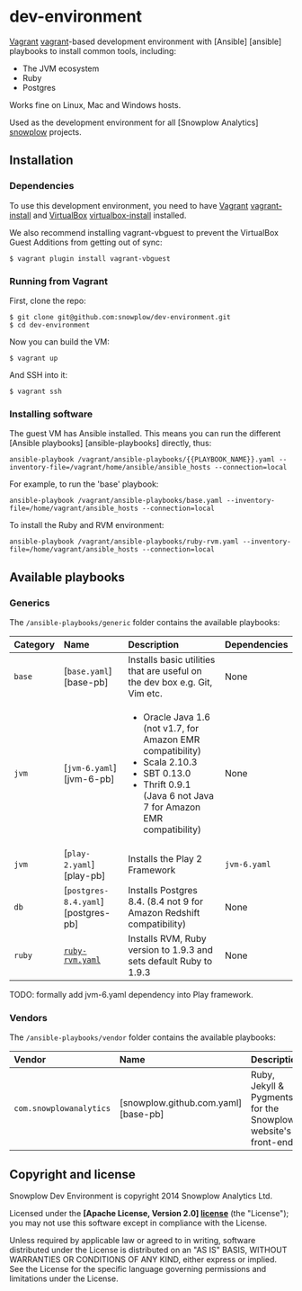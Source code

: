 # dev-environment

[Vagrant] [vagrant]-based development environment with [Ansible] [ansible] playbooks to install common tools, including:

* The JVM ecosystem
* Ruby
* Postgres

Works fine on Linux, Mac and Windows hosts.

Used as the development environment for all [Snowplow Analytics] [snowplow] projects.

## Installation

### Dependencies

To use this development environment, you need to have [Vagrant] [vagrant-install] and [VirtualBox] [virtualbox-install] installed.

We also recommend installing vagrant-vbguest to prevent the VirtualBox Guest Additions from getting out of sync:

	$ vagrant plugin install vagrant-vbguest

### Running from Vagrant

First, clone the repo:

	$ git clone git@github.com:snowplow/dev-environment.git
	$ cd dev-environment

Now you can build the VM:

	$ vagrant up

And SSH into it:

	$ vagrant ssh

### Installing software

The guest VM has Ansible installed. This means you can run the different [Ansible playbooks] [ansible-playbooks] directly, thus:

	ansible-playbook /vagrant/ansible-playbooks/{{PLAYBOOK_NAME}}.yaml --inventory-file=/vagrant/home/ansible/ansible_hosts --connection=local

For example, to run the 'base' playbook:

	ansible-playbook /vagrant/ansible-playbooks/base.yaml --inventory-file=/home/vagrant/ansible_hosts --connection=local

To install the Ruby and RVM environment:

	ansible-playbook /vagrant/ansible-playbooks/ruby-rvm.yaml --inventory-file=/home/vagrant/ansible_hosts --connection=local

## Available playbooks

### Generics

The `/ansible-playbooks/generic` folder contains the available playbooks:

| Category   | Name                                | Description                                                                      | Dependencies |
|:-----------|:------------------------------------|:---------------------------------------------------------------------------------|:-------------|
| `base`     | [`base.yaml`] [base-pb]             | Installs basic utilities that are useful on the dev box e.g. Git, Vim etc.       | None         |
| `jvm`      | [`jvm-6.yaml`] [jvm-6-pb]           | <ul><li>Oracle Java 1.6 (not v1.7, for Amazon EMR compatibility)</li><li>Scala 2.10.3</li><li>SBT 0.13.0</li><li>Thrift 0.9.1 (Java 6 not Java 7 for Amazon EMR compatibility)</li></ul> | None         |
| `jvm`      | [`play-2.yaml`] [play-pb]           | Installs the Play 2 Framework                                                    | `jvm-6.yaml` |
| `db`       | [`postgres-8.4.yaml`] [postgres-pb] | Installs Postgres 8.4. (8.4 not 9 for Amazon Redshift compatibility)             | None         |
| `ruby`     | [`ruby-rvm.yaml`][ruby-playbook]    | Installs RVM, Ruby version to 1.9.3 and sets default Ruby to 1.9.3               | None         |

TODO: formally add jvm-6.yaml dependency into Play framework.

### Vendors

The `/ansible-playbooks/vendor` folder contains the available playbooks:

| Vendor                  | Name                                 | Description                                                  | Dependencies |
|:------------------------|:-------------------------------------|:-------------------------------------------------------------|:-------------|
| `com.snowplowanalytics` | [snowplow.github.com.yaml] [base-pb] | Ruby, Jekyll & Pygments for the Snowplow website's front-end | `ruby`       |

## Copyright and license

Snowplow Dev Environment is copyright 2014 Snowplow Analytics Ltd.

Licensed under the **[Apache License, Version 2.0] [license]** (the "License");
you may not use this software except in compliance with the License.

Unless required by applicable law or agreed to in writing, software
distributed under the License is distributed on an "AS IS" BASIS,
WITHOUT WARRANTIES OR CONDITIONS OF ANY KIND, either express or implied.
See the License for the specific language governing permissions and
limitations under the License.

[vagrant]: http://vagrantup.com
[vagrant-install]: http://docs.vagrantup.com/v2/installation/index.html
[virtualbox]: https://www.virtualbox.org
[virtualbox-install]: https://www.virtualbox.org/wiki/Downloads

[snowplow]: http://snowplowanalytics.com

[basic-necessities-playbook]: /snowplow/dev-environment/blob/master/ansible-playbooks/basic-necessities.yaml
[ruby-playbook]: /snowplow/dev-environment/blob/master/ansible-playbooks/ruby.yaml
[snowplow-website-playbook]: /snowplow/dev-environment/blob/master/ansible-playbooks/snowplow-website.yaml
[snowplow-website]: /snowplow/snowplow.github.com
[jvm-playbook]: /snowplow/dev-environment/blob/master/ansible-playbooks/jvm6.yaml
[postgres-playbook]: /snowplow/dev-environment/blob/master/ansible-playbooks/postgres-8.4.yaml
[play-playbook]: /snowplow/dev-environment/blob/master/ansible-playbooks/play-framework.yaml

[license]: http://www.apache.org/licenses/LICENSE-2.0
